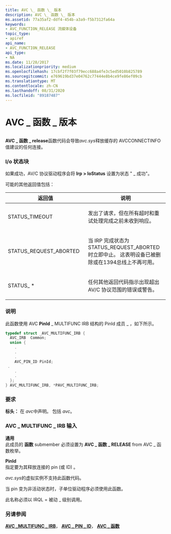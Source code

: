 ```yaml
---
title: AVC \_ 函数 \_ 版本
description: AVC \_ 函数 \_ 版本
ms.assetid: 77a35af2-ddf4-454b-a3a9-f5b7312fa64a
keywords:
- AVC_FUNCTION_RELEASE 流媒体设备
topic_type:
- apiref
api_name:
- AVC_FUNCTION_RELEASE
api_type:
- NA
ms.date: 11/28/2017
ms.localizationpriority: medium
ms.openlocfilehash: 17cbf2f7f03f79ecc688a4fe3c5ed5010b825789
ms.sourcegitcommit: e769619bd37e04762c77444e8b4ce9fe86ef09cb
ms.translationtype: MT
ms.contentlocale: zh-CN
ms.lasthandoff: 08/31/2020
ms.locfileid: "89187487"
---
```

# <a name="avc_function_release"></a>AVC \_ 函数 \_ 版本


## <span id="ddk_avc_function_release_ks"></span><span id="DDK_AVC_FUNCTION_RELEASE_KS"></span>


**AVC \_ 函数 \_ release**函数代码会导致*avc.sys*释放缓存的 AVCCONNECTINFO 值建议的任何连接。

### <a name="io-status-block"></a>I/o 状态块

如果成功，AV/C 协议驱动程序会将 **Irp &gt; IoStatus** 设置为状态 " \_ 成功"。

可能的其他返回值包括：

<table>
<colgroup>
<col width="50%" />
<col width="50%" />
</colgroup>
<thead>
<tr class="header">
<th>返回值</th>
<th>说明</th>
</tr>
</thead>
<tbody>
<tr class="odd">
<td><p>STATUS_TIMEOUT</p></td>
<td><p>发出了请求，但在所有超时和重试处理完成之前未收到响应。</p></td>
</tr>
<tr class="even">
<td><p>STATUS_REQUEST_ABORTED</p></td>
<td><p>当 IRP 完成状态为 STATUS_REQUEST_ABORTED 时立即中止。 这表明设备已被删除或在1394总线上不再可用。</p></td>
</tr>
<tr class="odd">
<td><p>STATUS_ *</p></td>
<td><p>任何其他返回代码指示出现超出 AV/C 协议范围的错误或警告。</p></td>
</tr>
</tbody>
</table>

 

### <a name="comments"></a>说明

此函数使用 AVC **PinId** \_ MULTIFUNC IRB 结构的 PinId 成员 \_ ，如下所示。

```cpp
typedef struct _AVC_MULTIFUNC_IRB {
  AVC_IRB  Common;
  union {
    .
    .
    .
    AVC_PIN_ID PinId;
 .
    .
    .
  };
} AVC_MULTIFUNC_IRB, *PAVC_MULTIFUNC_IRB;
```

### <a name="requirements"></a>要求

**标头：** 在 *avc*中声明。 包括 *avc*。

### <a name="avc_multifunc_irb-input"></a>AVC \_ MULTIFUNC \_ IRB 输入

**通用**  
此成员的 **函数** submember 必须设置为 **AVC \_ 函数 \_ RELEASE** from AVC \_ 函数枚举。

**PinId**  
指定要为其释放连接的 pin (或 ID) 。

*avc.sys*的虚拟实例不支持此函数代码。

当 pin 变为非活动状态时，子单位驱动程序必须使用此函数。

此名称必须以 IRQL = 被动 \_ 级别调用。

### <a name="see-also"></a>另请参阅

[**AVC \_MULTIFUNC \_ IRB**](/windows-hardware/drivers/ddi/avc/ns-avc-_avc_multifunc_irb)， [**AVC \_ PIN \_ ID**](/windows-hardware/drivers/ddi/avc/ns-avc-_avc_pin_id)， [**AVC \_ 函数**](/windows-hardware/drivers/ddi/avc/ne-avc-_tagavc_function)

 

